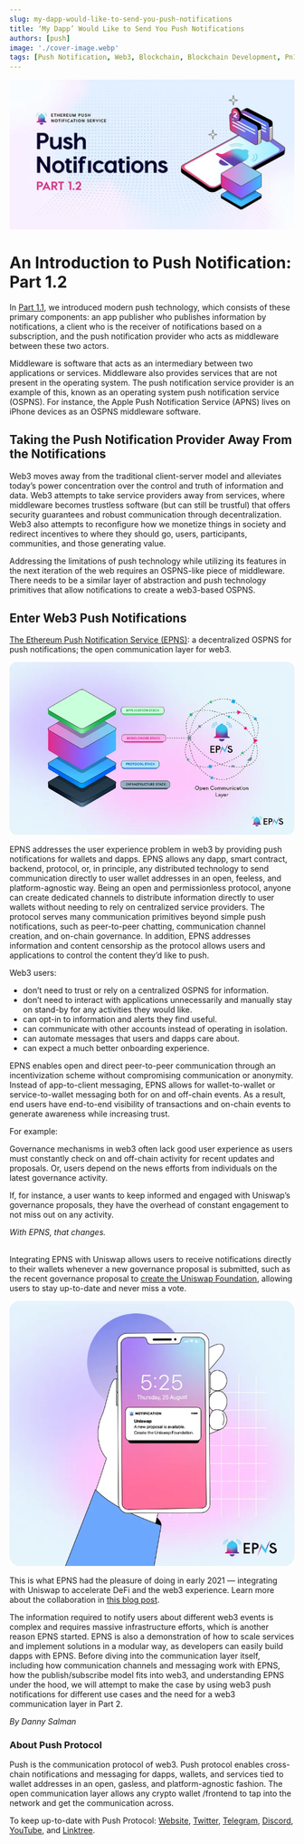 ```yaml
---
slug: my-dapp-would-like-to-send-you-push-notifications
title: ‘My Dapp’ Would Like to Send You Push Notifications
authors: [push]
image: './cover-image.webp'
tags: [Push Notification, Web3, Blockchain, Blockchain Development, Pn101]
---
```


![Cover image of ‘My Dapp’ Would Like to Send You Push Notifications](./cover-image.webp)

<!--customheaderpoint-->
# An Introduction to Push Notification: Part 1.2<br/>

In [Part 1.1](https://medium.com/ethereum-push-notification-service/my-app-would-like-to-send-you-push-notifications-4b591a68f803), we introduced modern push technology, which consists of these primary components: an app publisher who publishes information by notifications, a client who is the receiver of notifications based on a subscription, and the push notification provider who acts as middleware between these two actors.

<!--truncate-->

Middleware is software that acts as an intermediary between two applications or services. Middleware also provides services that are not present in the operating system. The push notification service provider is an example of this, known as an operating system push notification service (OSPNS). For instance, the Apple Push Notification Service (APNS) lives on iPhone devices as an OSPNS middleware software.

## Taking the Push Notification Provider Away From the Notifications
Web3 moves away from the traditional client-server model and alleviates today’s power concentration over the control and truth of information and data. Web3 attempts to take service providers away from services, where middleware becomes trustless software (but can still be trustful) that offers security guarantees and robust communication through decentralization. Web3 also attempts to reconfigure how we monetize things in society and redirect incentives to where they should go, users, participants, communities, and those generating value.

Addressing the limitations of push technology while utilizing its features in the next iteration of the web requires an OSPNS-like piece of middleware. There needs to be a similar layer of abstraction and push technology primitives that allow notifications to create a web3-based OSPNS.

## Enter Web3 Push Notifications
[The Ethereum Push Notification Service (EPNS)](https://epns.io/): a decentralized OSPNS for push notifications; the open communication layer for web3.

![Project Stacks](./image-1.webp)

EPNS addresses the user experience problem in web3 by providing push notifications for wallets and dapps. EPNS allows any dapp, smart contract, backend, protocol, or, in principle, any distributed technology to send communication directly to user wallet addresses in an open, feeless, and platform-agnostic way. Being an open and permissionless protocol, anyone can create dedicated channels to distribute information directly to user wallets without needing to rely on centralized service providers. The protocol serves many communication primitives beyond simple push notifications, such as peer-to-peer chatting, communication channel creation, and on-chain governance. In addition, EPNS addresses information and content censorship as the protocol allows users and applications to control the content they’d like to push.

Web3 users:

- don’t need to trust or rely on a centralized OSPNS for information.
- don’t need to interact with applications unnecessarily and manually stay on stand-by for any activities they would like.
- can opt-in to information and alerts they find useful.
- can communicate with other accounts instead of operating in isolation.
- can automate messages that users and dapps care about.
- can expect a much better onboarding experience.

EPNS enables open and direct peer-to-peer communication through an incentivization scheme without compromising communication or anonymity. Instead of app-to-client messaging, EPNS allows for wallet-to-wallet or service-to-wallet messaging both for on and off-chain events. As a result, end users have end-to-end visibility of transactions and on-chain events to generate awareness while increasing trust.

For example:

Governance mechanisms in web3 often lack good user experience as users must constantly check on and off-chain activity for recent updates and proposals. Or, users depend on the news efforts from individuals on the latest governance activity.

If, for instance, a user wants to keep informed and engaged with Uniswap’s governance proposals, they have the overhead of constant engagement to not miss out on any activity.

<i>With EPNS, that changes.</i><br/><br/>

Integrating EPNS with Uniswap allows users to receive notifications directly to their wallets whenever a new governance proposal is submitted, such as the recent governance proposal to [create the Uniswap Foundation](https://app.uniswap.org/#/vote/2/24?chain=mainnet), allowing users to stay up-to-date and never miss a vote.

![Project](./image-2.webp)

This is what EPNS had the pleasure of doing in early 2021 — integrating with Uniswap to accelerate DeFi and the web3 experience. Learn more about the collaboration in [this blog post](https://medium.com/ethereum-push-notification-service/accelerating-defi-with-epns-f2cbfaa33c91).

The information required to notify users about different web3 events is complex and requires massive infrastructure efforts, which is another reason EPNS started. EPNS is also a demonstration of how to scale services and implement solutions in a modular way, as developers can easily build dapps with EPNS. Before diving into the communication layer itself, including how communication channels and messaging work with EPNS, how the publish/subscribe model fits into web3, and understanding EPNS under the hood, we will attempt to make the case by using web3 push notifications for different use cases and the need for a web3 communication layer in Part 2.

<i>By Danny Salman</i>

### About Push Protocol

Push is the communication protocol of web3. Push protocol enables cross-chain notifications and messaging for dapps, wallets, and services tied to wallet addresses in an open, gasless, and platform-agnostic fashion. The open communication layer allows any crypto wallet /frontend to tap into the network and get the communication across.

To keep up-to-date with Push Protocol: [Website](https://push.org/), [Twitter](https://twitter.com/pushprotocol), [Telegram](https://t.me/epnsproject), [Discord](https://discord.gg/pushprotocol), [YouTube](https://www.youtube.com/c/EthereumPushNotificationService), and [Linktree](https://linktr.ee/pushprotocol).
